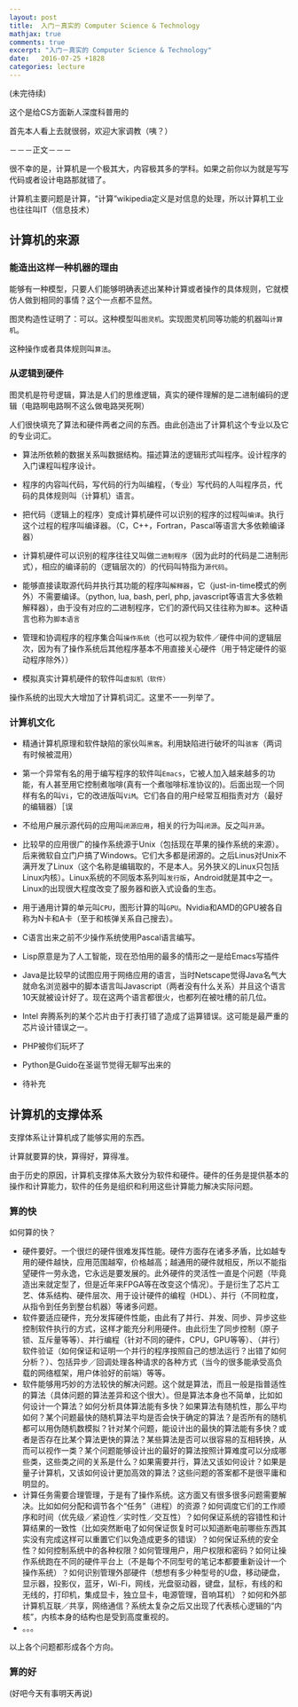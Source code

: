 ```yaml
---
layout: post
title:  入门－真实的 Computer Science & Technology
mathjax: true
comments: true
excerpt: "入门－真实的 Computer Science & Technology"
date:   2016-07-25 +1828
categories: lecture
---
```


(未完待续)

这个是给CS方面新人深度科普用的

首先本人看上去就很弱，欢迎大家调教（咦？）

－－－正文－－－

很不幸的是，计算机是一个极其大，内容极其多的学科。如果之前你以为就是写写代码或者设计电路那就错了。	

计算机主要问题是计算，“计算”wikipedia定义是对信息的处理，所以计算机工业也往往叫IT（信息技术）


## 计算机的来源

### 能造出这样一种机器的理由

能够有一种模型，只要人们能够明确表述出某种计算或者操作的具体规则，它就模仿人做到相同的事情？这个一点都不显然。

图灵构造性证明了：可以。这种模型叫`图灵机`。实现图灵机同等功能的机器叫`计算机`。

这种操作或者具体规则叫`算法`。

### 从逻辑到硬件

图灵机是符号逻辑，算法是人们的思维逻辑，真实的硬件理解的是二进制编码的逻辑（电路啊电路啊不这么做电路哭死啊）

人们很快填充了算法和硬件两者之间的东西。由此创造出了计算机这个专业以及它的专业词汇。

- 算法所依赖的数据关系叫数据结构。描述算法的逻辑形式叫程序。设计程序的入门课程叫程序设计。

- 程序的内容叫代码，写代码的行为叫编程，（专业）写代码的人叫程序员，代码的具体规则叫（计算机）语言。

- 把代码（逻辑上的程序）变成计算机硬件可以识别的程序的过程叫`编译`。执行这个过程的程序叫编译器。（C，C++，Fortran，Pascal等语言大多依赖编译器）

- 计算机硬件可以识别的程序往往又叫做`二进制程序`（因为此时的代码是二进制形式），相应的编译前的（逻辑层次的）的代码叫特指为`源代码`。

- 能够直接读取源代码并执行其功能的程序叫`解释器`，它（just-in-time模式的例外）不需要编译。（python, lua, bash, perl, php, javascript等语言大多依赖解释器），由于没有对应的二进制程序，它们的源代码又往往称为`脚本`。这种语言也称为`脚本语言`

- 管理和协调程序的程序集合叫`操作系统`（也可以视为软件／硬件中间的逻辑层次，因为有了操作系统后其他程序基本不用直接关心硬件（用于特定硬件的驱动程序除外））

- 模拟真实计算机硬件的软件叫`虚拟机（软件）`

操作系统的出现大大增加了计算机词汇。这里不一一列举了。


### 计算机文化

- 精通计算机原理和软件缺陷的家伙叫`黑客`。利用缺陷进行破坏的叫`骇客`（两词有时候被混用）

- 第一个异常有名的用于编写程序的软件叫`Emacs`，它被人加入越来越多的功能，有人甚至用它控制煮咖啡(真有一个煮咖啡标准协议的)。后面出现一个同样有名的叫`Vi`，它的改进版叫`ViM`。它们各自的用户经常互相指责对方（最好的编辑器）［误

- 不给用户展示源代码的应用叫`闭源应用`，相关的行为叫`闭源`。反之叫`开源`。

- 比较早的应用很广的操作系统源于Unix（包括现在苹果的操作系统的来源）。后来微软自立门户搞了Windows。它们大多都是闭源的。之后Linus对Unix不满开发了Linux（这个名称是编辑取的，不是本人。另外狭义的Linux只包括Linux内核）。Linux系统的不同版本系列叫`发行版`，Android就是其中之一。Linux的出现很大程度改变了服务器和嵌入式设备的生态。

- 用于通用计算的单元叫`CPU`，图形计算的叫`GPU`。Nvidia和AMD的GPU被各自称为N卡和A卡（至于和核弹关系自己搜去）。

- C语言出来之前不少操作系统使用Pascal语言编写。

- Lisp原意是为了人工智能，现在恐怕用的最多的情形之一是给Emacs写插件

- Java是比较早的试图应用于网络应用的语言，当时Netscape觉得Java名气大就命名浏览器中的脚本语言叫Javascript（两者没有什么关系）并且这个语言10天就被设计好了。现在这两个语言都很火，也都列在被吐槽的前几位。

- Intel 奔腾系列的某个芯片由于打表打错了造成了运算错误。这可能是最严重的芯片设计错误之一。

- PHP被你们玩坏了

- Python是Guido在圣诞节觉得无聊写出来的

- 待补充

## 计算机的支撑体系

支撑体系让计算机成了能够实用的东西。

计算就要算的快，算得好，算得准。

由于历史的原因，计算机支撑体系大致分为软件和硬件。硬件的任务是提供基本的操作和计算能力，软件的任务是组织和利用这些计算能力解决实际问题。

### 算的快

如何算的快？

- 硬件要好。一个很烂的硬件很难发挥性能。硬件方面存在诸多矛盾，比如越专用的硬件越快，应用范围越窄，价格越高；越通用的硬件就相反，所以不能指望硬件一劳永逸，它永远是要发展的。此外硬件的灵活性一直是个问题（毕竟造出来就定型了，但是近年来FPGA等在改变这个情况）。于是衍生了芯片工艺、体系结构、硬件层次、用于设计硬件的编程（HDL）、并行（不同粒度，从指令到任务到整台机器）等诸多问题。
- 软件要适应硬件，充分发挥硬件性能，由此有了并行、并发、同步、异步这些控制软件执行的方式，这样才能充分利用硬件。由此衍生了同步控制（原子锁、互斥量等等）、并行编程（针对不同的硬件，CPU，GPU等等）、（并行）软件验证（如何保证和证明一个并行的程序按照自己的想法运行？出错了如何分析？）、包括异步／回调处理各种请求的各种方式（当今的很多能承受高负载的网络框架，用户体验好的前端）等等。
- 软件能够用巧妙的方法较快的解决问题。这个就是算法，而且一般是指普适性的算法（具体问题的算法差异和这个很大）。但是算法本身也不简单，比如如何设计一个算法？如何分析具体算法能有多快？如果算法有随机性，那么平均如何？某个问题最快的随机算法平均是否会快于确定的算法？是否所有的随机都可以用伪随机数模拟？针对某个问题，能设计出的最快的算法能有多快？或者是否存在比某个算法更快的算法？某些算法是否可以很容易的互相转换，从而可以视作一类？某个问题能够设计出的最好的算法按照计算难度可以分成哪些类，这些类之间的关系是什么？如果需要并行，算法又该如何设计？如果是量子计算机，又该如何设计更加高效的算法？这些问题的答案都不是很平庸和明显的。
- 计算任务需要合理管理，于是有了操作系统。这方面又有很多很多问题需要解决。比如如何分配和调节各个“任务”（进程）的资源？如何调度它们的工作顺序和时间（优先级／紧迫性／实时性／交互性）？如何保证系统的容错性和计算结果的一致性（比如突然断电了如何保证恢复时可以知道断电前哪些东西其实没有完成这样可以重置它们以免造成更多的错误）？如何保证系统的安全性？如何控制系统中的各种权限？如何管理用户，用户权限和密码？如何让操作系统跑在不同的硬件平台上（不是每个不同型号的笔记本都要重新设计一个操作系统）？如何识别管理外部硬件（想想有多少种型号的U盘，移动硬盘，显示器，投影仪，蓝牙，Wi-Fi，网线，光盘驱动器，键盘，鼠标，有线的和无线的，打印机，集成显卡，独立显卡，电源管理，音响耳机）？如何和外部计算机互联／共享，网络通信？系统太复杂之后又出现了代表核心逻辑的“内核”，内核本身的结构也是受到高度重视的。
- 。。。

以上各个问题都形成各个方向。

### 算的好

(好吧今天有事明天再说)


